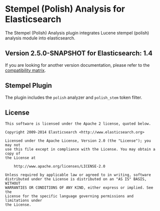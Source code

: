 Stempel (Polish) Analysis for Elasticsearch
==================================

The Stempel (Polish) Analysis plugin integrates Lucene stempel (polish) analysis module into elasticsearch.

## Version 2.5.0-SNAPSHOT for Elasticsearch: 1.4

If you are looking for another version documentation, please refer to the 
[compatibility matrix](http://github.com/elasticsearch/elasticsearch-analysis-stempel#stempel-polish-analysis-for-elasticsearch).

Stempel Plugin
-------

The plugin includes the `polish` analyzer and `polish_stem` token filter.

License
-------

    This software is licensed under the Apache 2 license, quoted below.

    Copyright 2009-2014 Elasticsearch <http://www.elasticsearch.org>

    Licensed under the Apache License, Version 2.0 (the "License"); you may not
    use this file except in compliance with the License. You may obtain a copy of
    the License at

        http://www.apache.org/licenses/LICENSE-2.0

    Unless required by applicable law or agreed to in writing, software
    distributed under the License is distributed on an "AS IS" BASIS, WITHOUT
    WARRANTIES OR CONDITIONS OF ANY KIND, either express or implied. See the
    License for the specific language governing permissions and limitations under
    the License.
